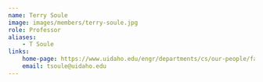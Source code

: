 ```yaml
---
name: Terry Soule
image: images/members/terry-soule.jpg
role: Professor
aliases:
    - T Soule
links:
    home-page: https://www.uidaho.edu/engr/departments/cs/our-people/faculty/terry-soule
    email: tsoule@uidaho.edu
---
```

